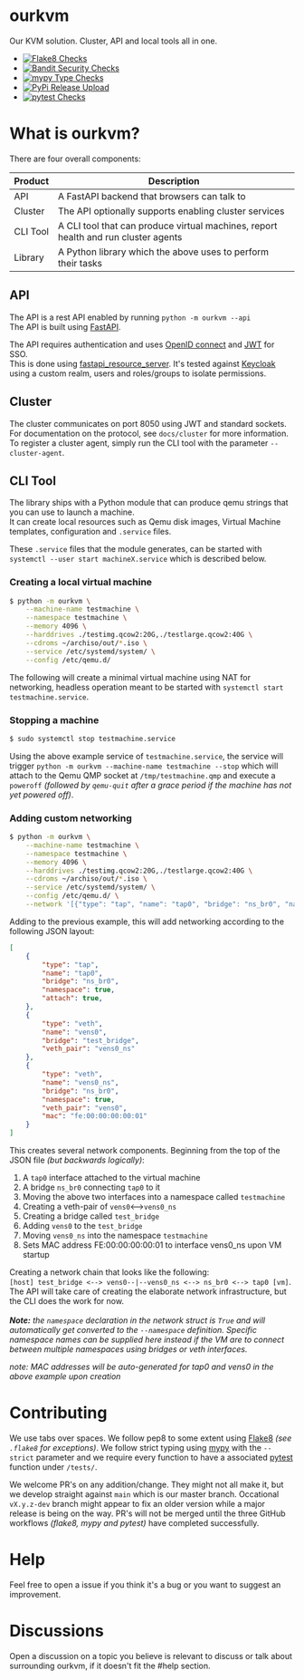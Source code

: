 # ourkvm
Our KVM solution. Cluster, API and local tools all in one.

 * [![Flake8 Checks](https://github.com/Torxed/ourkvm/actions/workflows/flake8.yaml/badge.svg)](https://github.com/Torxed/ourkvm/actions/workflows/flake8.yaml)
 * [![Bandit Security Checks](https://github.com/Torxed/ourkvm/actions/workflows/bandit.yaml/badge.svg)](https://github.com/Torxed/ourkvm/actions/workflows/bandit.yaml)
 * [![mypy Type Checks](https://github.com/Torxed/ourkvm/actions/workflows/mypy.yaml/badge.svg)](https://github.com/Torxed/ourkvm/actions/workflows/mypy.yaml)
 * [![PyPi Release Upload](https://github.com/Torxed/ourkvm/actions/workflows/pypi.yaml/badge.svg)](https://github.com/Torxed/ourkvm/actions/workflows/pypi.yaml)
 * [![pytest Checks](https://github.com/Torxed/ourkvm/actions/workflows/pytest.yaml/badge.svg)](https://github.com/Torxed/ourkvm/actions/workflows/pytest.yaml)

# What is ourkvm?

There are four overall components:

|Product             |Description                                                                        |
|--------------------|-----------------------------------------------------------------------------------|
|API                 |A FastAPI backend that browsers can talk to                                        |
|Cluster             |The API optionally supports enabling cluster services                              |
|CLI Tool            |A CLI tool that can produce virtual machines, report health and run cluster agents |
|Library             |A Python library which the above uses to perform their tasks                       |

## API

The API is a rest API enabled by running `python -m ourkvm --api`<br>
The API is built using [FastAPI](https://fastapi.tiangolo.com/).

The API requires authentication and uses [OpenID connect](https://openid.net/connect/) and [JWT](https://jwt.io/) for SSO.<br>
This is done using [fastapi_resource_server](https://github.com/livioribeiro/fastapi-resource-server). It's tested against [Keycloak](https://www.keycloak.org/) using a custom realm, users and roles/groups to isolate permissions.

## Cluster

The cluster communicates on port 8050 using JWT and standard sockets.
For documentation on the protocol, see `docs/cluster` for more information.
To register a cluster agent, simply run the CLI tool with the parameter `--cluster-agent`.

## CLI Tool

The library ships with a Python module that can produce qemu strings that you can use to launch a machine.<br>
It can create local resources such as Qemu disk images, Virtual Machine templates, configuration and `.service` files.

These `.service` files that the module generates, can be started with `systemctl --user start machineX.service` which is described below.

### Creating a local virtual machine

```bash
$ python -m ourkvm \
    --machine-name testmachine \
    --namespace testmachine \
    --memory 4096 \
    --harddrives ./testimg.qcow2:20G,./testlarge.qcow2:40G \
    --cdroms ~/archiso/out/*.iso \
    --service /etc/systemd/system/ \
    --config /etc/qemu.d/
```

The following will create a minimal virtual machine using NAT for networking, headless operation meant to be started with `systemctl start testmachine.service`.

### Stopping a machine

```bash
$ sudo systemctl stop testmachine.service
```
Using the above example service of `testmachine.service`, the service will trigger `python -m ourkvm --machine-name testmachine --stop` which will attach to the Qemu QMP socket at `/tmp/testmachine.qmp` and execute a `poweroff` *(followed by `qemu-quit` after a grace period if the machine has not yet powered off)*.

### Adding custom networking

```bash
$ python -m ourkvm \
    --machine-name testmachine \
    --namespace testmachine \
    --memory 4096 \
    --harddrives ./testimg.qcow2:20G,./testlarge.qcow2:40G \
    --cdroms ~/archiso/out/*.iso \
    --service /etc/systemd/system/ \
    --config /etc/qemu.d/ \
    --network '[{"type": "tap", "name": "tap0", "bridge": "ns_br0", "namespace": "testmachine", "attach": true}, {"type": "veth", "name": "vens0", "bridge": "test_bridge", "veth_pair": "vens0_ns"}, {"type": "veth", "name": "vens0_ns", "bridge": "ns_br0", "namespace": "testmachine", "veth_pair": "vens0", "mac": "fe:00:00:00:00:01"}]'
```

Adding to the previous example, this will add networking according to the following JSON layout:

```json
[
    {
        "type": "tap",
        "name": "tap0",
        "bridge": "ns_br0",
        "namespace": true,
        "attach": true,
    },
    {
        "type": "veth",
        "name": "vens0",
        "bridge": "test_bridge",
        "veth_pair": "vens0_ns"
    },
    {
        "type": "veth",
        "name": "vens0_ns",
        "bridge": "ns_br0",
        "namespace": true,
        "veth_pair": "vens0",
        "mac": "fe:00:00:00:00:01"
    }
]
```

This creates several network components. Beginning from the top of the JSON file *(but backwards logically)*:

 1. A `tap0` interface attached to the virtual machine
 2. A bridge `ns_br0` connecting `tap0` to it
 3. Moving the above two interfaces into a namespace called `testmachine`
 4. Creating a veth-pair of `vens0`<-->`vens0_ns`
 5. Creating a bridge called `test_bridge`
 6. Adding `vens0` to the `test_bridge`
 7. Moving `vens0_ns` into the namespace `testmachine`
 8. Sets MAC address FE:00:00:00:00:01 to interface vens0_ns upon VM startup

Creating a network chain that looks like the following:<br>
`[host] test_bridge <--> vens0--|--vens0_ns <--> ns_br0 <--> tap0 [vm]`.<br>
The API will take care of creating the elaborate network infrastructure, but the CLI does the work for now.<br>
<br>
***Note:** the `namespace` declaration in the network struct is `True` and will automatically get converted to the `--namespace` definition. Specific namespace names can be supplied here instead if the VM are to connect between multiple namespaces using bridges or veth interfaces.*

*note: MAC addresses will be auto-generated for tap0 and vens0 in the above example upon creation*

# Contributing

We use tabs over spaces. We follow pep8 to some extent using [Flake8](https://flake8.pycqa.org/en/latest/) *(see `.flake8` for exceptions)*. We follow strict typing using [mypy](http://mypy-lang.org/) with the `--strict` parameter and we require every function to have a associated [pytest](https://docs.pytest.org/) function under `/tests/`.

We welcome PR's on any addition/change. They might not all make it, but we develop straight against `main` which is our master branch. Occational `vX.y.z-dev` branch might appear to fix an older version while a major release is being on the way. PR's will not be merged until the three GitHub workflows *(flake8, mypy and pytest)* have completed successfully.

# Help

Feel free to open a issue if you think it's a bug or you want to suggest an improvement.

# Discussions

Open a discussion on a topic you believe is relevant to discuss or talk about surrounding ourkvm, if it doesn't fit the #help section.
